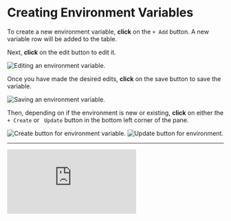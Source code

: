 # Creating Environment Variables

To create a new environment variable, **click** on the `+ Add` button. A new variable row will be added to the table.

Next, **click** on the edit button <code><Icon icon="fas fa-pen-to-square" /></code> to edit it.

<img alt="Editing an environment variable." src="/_images/edit_global_env_variable.png" center/>

Once you have made the desired edits, **click** on the save button <code><Icon icon="fas fa-save" /></code> to save the variable.

<img alt="Saving an environment variable." src="/_images/save_global_env_variable.png" center/>

Then, depending on if the environment is new or existing, **click** on either the `+ Create` or <code><Icon icon="fas fa-save" /> Update</code> button in the bottom left corner of the pane.

<img alt="Create button for environment variable." src="/_images/create_button.png" center/>

<img alt="Update button for environment." src="/_images/update_button.png" center/>

---

<div class="video small">
  <iframe src="https://www.youtube.com/embed/QbW4K0nhykg?si=7eXllbShqhGd2Gzs" title="YouTube video player." frameborder="0"></iframe>
</div>

